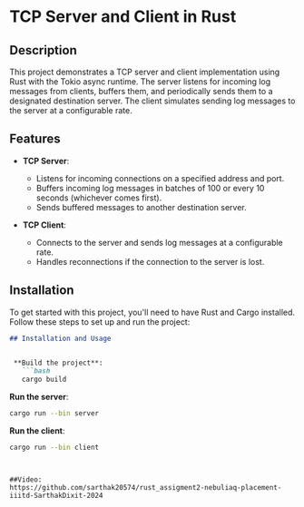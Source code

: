 # TCP Server and Client in Rust

## Description

This project demonstrates a TCP server and client implementation using Rust with the Tokio async runtime. The server listens for incoming log messages from clients, buffers them, and periodically sends them to a designated destination server. The client simulates sending log messages to the server at a configurable rate.

## Features

- **TCP Server**:
  - Listens for incoming connections on a specified address and port.
  - Buffers incoming log messages in batches of 100 or every 10 seconds (whichever comes first).
  - Sends buffered messages to another destination server.

- **TCP Client**:
  - Connects to the server and sends log messages at a configurable rate.
  - Handles reconnections if the connection to the server is lost.

## Installation

To get started with this project, you'll need to have Rust and Cargo installed. Follow these steps to set up and run the project:



```markdown
## Installation and Usage


 **Build the project**:
   ```bash
   cargo build
   ```

**Run the server**:
   ```bash
   cargo run --bin server
   ```

 **Run the client**:
   ```bash
   cargo run --bin client
   ```
```


##Video:
https://github.com/sarthak20574/rust_assigment2-nebuliaq-placement-iiitd-SarthakDixit-2024
